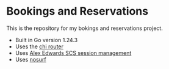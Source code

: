 # Bookings and Reservations

This is the repository for my bokings and reservations project.

- Built in Go version 1.24.3
- Uses the [chi router](https://github.com/go-chi/chi/v5)
- Uses [Alex Edwards SCS session management](https://github.com/alexedwards/scs/v2)
- Uses [nosurf](https://github.com/justinas/nosurf)